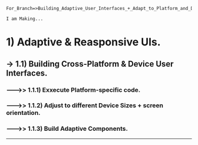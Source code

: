 ```
For_Branch=>Building_Adaptive_User_Interfaces_+_Adapt_to_Platform_and_Device_Sizes

I am Making...
```

# 1) Adaptive & Reasponsive UIs.

## -> 1.1) Building Cross-Platform & Device User Interfaces.

### --->> 1.1.1) Exxecute Platform-specific code.

### --->> 1.1.2) Adjust to different Device Sizes + screen orientation.

### --->> 1.1.3) Build Adaptive Components.

---

